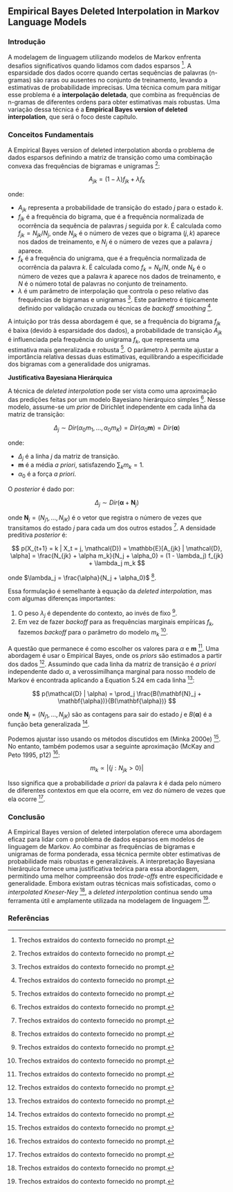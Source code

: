 ## Empirical Bayes Deleted Interpolation in Markov Language Models

### Introdução

A modelagem de linguagem utilizando modelos de Markov enfrenta desafios significativos quando lidamos com dados esparsos [^5]. A esparsidade dos dados ocorre quando certas sequências de palavras (n-gramas) são raras ou ausentes no conjunto de treinamento, levando a estimativas de probabilidade imprecisas. Uma técnica comum para mitigar esse problema é a **interpolação deletada**, que combina as frequências de n-gramas de diferentes ordens para obter estimativas mais robustas. Uma variação dessa técnica é a **Empirical Bayes version of deleted interpolation**, que será o foco deste capítulo.

### Conceitos Fundamentais

A Empirical Bayes version of deleted interpolation aborda o problema de dados esparsos definindo a matriz de transição como uma combinação convexa das frequências de bigramas e unigramas [^5]:

$$ A_{jk} = (1 - \lambda) f_{jk} + \lambda f_k $$

onde:
*   $A_{jk}$ representa a probabilidade de transição do estado $j$ para o estado $k$.
*   $f_{jk}$ é a frequência do bigrama, que é a frequência normalizada de ocorrência da sequência de palavras $j$ seguida por $k$. É calculada como $f_{jk} = N_{jk} / N_j$, onde $N_{jk}$ é o número de vezes que o bigrama $(j, k)$ aparece nos dados de treinamento, e $N_j$ é o número de vezes que a palavra $j$ aparece.
*   $f_k$ é a frequência do unigrama, que é a frequência normalizada de ocorrência da palavra $k$. É calculada como $f_k = N_k / N$, onde $N_k$ é o número de vezes que a palavra $k$ aparece nos dados de treinamento, e $N$ é o número total de palavras no conjunto de treinamento.
*   $\lambda$ é um parâmetro de interpolação que controla o peso relativo das frequências de bigramas e unigramas [^5]. Este parâmetro é tipicamente definido por validação cruzada ou técnicas de *backoff smoothing* [^5].

A intuição por trás dessa abordagem é que, se a frequência do bigrama $f_{jk}$ é baixa (devido à esparsidade dos dados), a probabilidade de transição $A_{jk}$ é influenciada pela frequência do unigrama $f_k$, que representa uma estimativa mais generalizada e robusta [^5]. O parâmetro $\lambda$ permite ajustar a importância relativa dessas duas estimativas, equilibrando a especificidade dos bigramas com a generalidade dos unigramas.

**Justificativa Bayesiana Hierárquica**

A técnica de *deleted interpolation* pode ser vista como uma aproximação das predições feitas por um modelo Bayesiano hierárquico simples [^5]. Nesse modelo, assume-se um *prior* de Dirichlet independente em cada linha da matriz de transição:

$$ \Delta_j \sim Dir(\alpha_0 m_1, ..., \alpha_0 m_K) = Dir(\alpha_0 \mathbf{m}) = Dir(\mathbf{\alpha}) $$

onde:
*   $\Delta_j$ é a linha $j$ da matriz de transição.
*   $\mathbf{m}$ é a média *a priori*, satisfazendo $\sum_k m_k = 1$.
*   $\alpha_0$ é a força *a priori*.

O *posterior* é dado por:

$$ \Delta_j \sim Dir(\mathbf{\alpha} + \mathbf{N}_j) $$

onde $\mathbf{N}_j = (N_{j1}, ..., N_{jK})$ é o vetor que registra o número de vezes que transitamos do estado $j$ para cada um dos outros estados [^5]. A densidade preditiva *posterior* é:

$$ p(X_{t+1} = k | X_t = j, \mathcal{D}) = \mathbb{E}[A_{jk} | \mathcal{D}, \alpha] = \frac{N_{jk} + \alpha m_k}{N_j + \alpha_0} = (1 - \lambda_j) f_{jk} + \lambda_j m_k $$

onde $\lambda_j = \frac{\alpha}{N_j + \alpha_0}$ [^5].

Essa formulação é semelhante à equação da *deleted interpolation*, mas com algumas diferenças importantes:

1.  O peso $\lambda_j$ é dependente do contexto, ao invés de fixo [^5].
2.  Em vez de fazer *backoff* para as frequências marginais empíricas $f_k$, fazemos *backoff* para o parâmetro do modelo $m_k$ [^5].

A questão que permanece é como escolher os valores para $\alpha$ e $\mathbf{m}$ [^5]. Uma abordagem é usar o Empirical Bayes, onde os *priors* são estimados a partir dos dados [^5]. Assumindo que cada linha da matriz de transição é *a priori* independente dado $\alpha$, a verossimilhança marginal para nosso modelo de Markov é encontrada aplicando a Equation 5.24 em cada linha [^5]:

$$ p(\mathcal{D} | \alpha) = \prod_j \frac{B(\mathbf{N}_j + \mathbf{\alpha})}{B(\mathbf{\alpha})} $$

onde $\mathbf{N}_j = (N_{j1}, ..., N_{jK})$ são as contagens para sair do estado $j$ e $B(\mathbf{\alpha})$ é a função beta generalizada [^5].

Podemos ajustar isso usando os métodos discutidos em (Minka 2000e) [^5]. No entanto, também podemos usar a seguinte aproximação (McKay and Peto 1995, p12) [^5]:

$$ m_k \propto |\{j: N_{jk} > 0\}| $$

Isso significa que a probabilidade *a priori* da palavra $k$ é dada pelo número de diferentes contextos em que ela ocorre, em vez do número de vezes que ela ocorre [^5].

### Conclusão

A Empirical Bayes version of deleted interpolation oferece uma abordagem eficaz para lidar com o problema de dados esparsos em modelos de linguagem de Markov. Ao combinar as frequências de bigramas e unigramas de forma ponderada, essa técnica permite obter estimativas de probabilidade mais robustas e generalizáveis. A interpretação Bayesiana hierárquica fornece uma justificativa teórica para essa abordagem, permitindo uma melhor compreensão dos *trade-offs* entre especificidade e generalidade. Embora existam outras técnicas mais sofisticadas, como o *interpolated Kneser-Ney* [^5], a *deleted interpolation* continua sendo uma ferramenta útil e amplamente utilizada na modelagem de linguagem [^5].

### Referências

[^5]: Trechos extraídos do contexto fornecido no prompt.
<!-- END -->